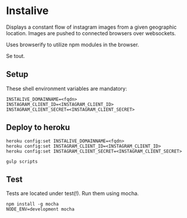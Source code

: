 # Instalive

Displays a constant flow of instagram images from a given geographic location.
Images are pushed to connected browsers over websockets.

Uses browserify to utilize npm modules in the browser.

Se tout.


## Setup

These shell environment variables are mandatory:

    INSTALIVE_DOMAINNAME=<fqdn>
    INSTAGRAM_CLIENT_ID=<INSTAGRAM_CLIENT_ID>
    INSTAGRAM_CLIENT_SECRET=<INSTAGRAM_CLIENT_SECRET>


## Deploy to heroku

    heroku config:set INSTALIVE_DOMAINNAME=<fqdn>
    heroku config:set INSTAGRAM_CLIENT_ID=<INSTAGRAM_CLIENT_ID>
    heroku config:set INSTAGRAM_CLIENT_SECRET=<INSTAGRAM_CLIENT_SECRET>

    gulp scripts


## Test

Tests are located under test(!). Run them using mocha.

    npm install -g mocha
    NODE_ENV=development mocha

